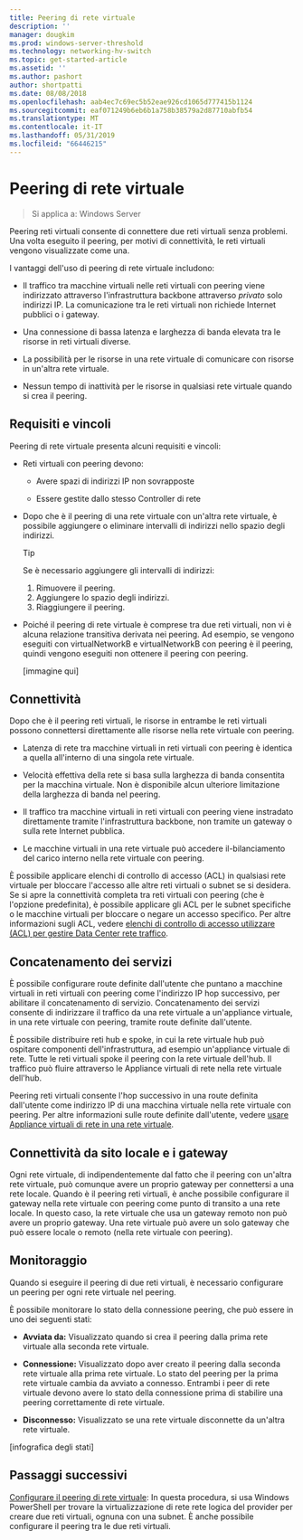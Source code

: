 ```yaml
---
title: Peering di rete virtuale
description: ''
manager: dougkim
ms.prod: windows-server-threshold
ms.technology: networking-hv-switch
ms.topic: get-started-article
ms.assetid: ''
ms.author: pashort
author: shortpatti
ms.date: 08/08/2018
ms.openlocfilehash: aab4ec7c69ec5b52eae926cd1065d777415b1124
ms.sourcegitcommit: eaf071249b6eb6b1a758b38579a2d87710abfb54
ms.translationtype: MT
ms.contentlocale: it-IT
ms.lasthandoff: 05/31/2019
ms.locfileid: "66446215"
---
```

# <a name="virtual-network-peering"></a>Peering di rete virtuale

>Si applica a: Windows Server

Peering reti virtuali consente di connettere due reti virtuali senza problemi. Una volta eseguito il peering, per motivi di connettività, le reti virtuali vengono visualizzate come una. 

I vantaggi dell'uso di peering di rete virtuale includono:

-   Il traffico tra macchine virtuali nelle reti virtuali con peering viene indirizzato attraverso l'infrastruttura backbone attraverso *privato* solo indirizzi IP. La comunicazione tra le reti virtuali non richiede Internet pubblici o i gateway.

-   Una connessione di bassa latenza e larghezza di banda elevata tra le risorse in reti virtuali diverse.

-   La possibilità per le risorse in una rete virtuale di comunicare con risorse in un'altra rete virtuale.

-   Nessun tempo di inattività per le risorse in qualsiasi rete virtuale quando si crea il peering.

## <a name="requirements-and-constraints"></a>Requisiti e vincoli

Peering di rete virtuale presenta alcuni requisiti e vincoli:

- Reti virtuali con peering devono:

  -   Avere spazi di indirizzi IP non sovrapposte

  -   Essere gestite dallo stesso Controller di rete

- Dopo che è il peering di una rete virtuale con un'altra rete virtuale, è possibile aggiungere o eliminare intervalli di indirizzi nello spazio degli indirizzi.

  >[!TIP]
  >Se è necessario aggiungere gli intervalli di indirizzi:<ol><li>Rimuovere il peering.</li><li>Aggiungere lo spazio degli indirizzi.</li><li>Riaggiungere il peering.</li></ol>

- Poiché il peering di rete virtuale è comprese tra due reti virtuali, non vi è alcuna relazione transitiva derivata nei peering. Ad esempio, se vengono eseguiti con virtualNetworkB e virtualNetworkB con peering è il peering, quindi vengono eseguiti non ottenere il peering con peering.

  [immagine qui]

## <a name="connectivity"></a>Connettività

Dopo che è il peering reti virtuali, le risorse in entrambe le reti virtuali possono connettersi direttamente alle risorse nella rete virtuale con peering.

-   Latenza di rete tra macchine virtuali in reti virtuali con peering è identica a quella all'interno di una singola rete virtuale.

-   Velocità effettiva della rete si basa sulla larghezza di banda consentita per la macchina virtuale. Non è disponibile alcun ulteriore limitazione della larghezza di banda nel peering.

-   Il traffico tra macchine virtuali in reti virtuali con peering viene instradato direttamente tramite l'infrastruttura backbone, non tramite un gateway o sulla rete Internet pubblica.

-   Le macchine virtuali in una rete virtuale può accedere il-bilanciamento del carico interno nella rete virtuale con peering.

È possibile applicare elenchi di controllo di accesso (ACL) in qualsiasi rete virtuale per bloccare l'accesso alle altre reti virtuali o subnet se si desidera. Se si apre la connettività completa tra reti virtuali con peering (che è l'opzione predefinita), è possibile applicare gli ACL per le subnet specifiche o le macchine virtuali per bloccare o negare un accesso specifico. Per altre informazioni sugli ACL, vedere [elenchi di controllo di accesso utilizzare (ACL) per gestire Data Center rete traffico](https://docs.microsoft.com/windows-server/networking/sdn/manage/use-acls-for-traffic-flow).

## <a name="service-chaining"></a>Concatenamento dei servizi

È possibile configurare route definite dall'utente che puntano a macchine virtuali in reti virtuali con peering come l'indirizzo IP hop successivo, per abilitare il concatenamento di servizio. Concatenamento dei servizi consente di indirizzare il traffico da una rete virtuale a un'appliance virtuale, in una rete virtuale con peering, tramite route definite dall'utente.

È possibile distribuire reti hub e spoke, in cui la rete virtuale hub può ospitare componenti dell'infrastruttura, ad esempio un'appliance virtuale di rete. Tutte le reti virtuali spoke il peering con la rete virtuale dell'hub. Il traffico può fluire attraverso le Appliance virtuali di rete nella rete virtuale dell'hub.

Peering reti virtuali consente l'hop successivo in una route definita dall'utente come indirizzo IP di una macchina virtuale nella rete virtuale con peering. Per altre informazioni sulle route definite dall'utente, vedere [usare Appliance virtuali di rete in una rete virtuale](https://docs.microsoft.com/windows-server/networking/sdn/manage/use-network-virtual-appliances-on-a-vn).

## <a name="gateways-and-on-premises-connectivity"></a>Connettività da sito locale e i gateway

Ogni rete virtuale, di indipendentemente dal fatto che il peering con un'altra rete virtuale, può comunque avere un proprio gateway per connettersi a una rete locale. Quando è il peering reti virtuali, è anche possibile configurare il gateway nella rete virtuale con peering come punto di transito a una rete locale. In questo caso, la rete virtuale che usa un gateway remoto non può avere un proprio gateway. Una rete virtuale può avere un solo gateway che può essere locale o remoto (nella rete virtuale con peering).

## <a name="monitor"></a>Monitoraggio

Quando si eseguire il peering di due reti virtuali, è necessario configurare un peering per ogni rete virtuale nel peering.

È possibile monitorare lo stato della connessione peering, che può essere in uno dei seguenti stati:

-   **Avviata da:** Visualizzato quando si crea il peering dalla prima rete virtuale alla seconda rete virtuale.

-   **Connessione:** Visualizzato dopo aver creato il peering dalla seconda rete virtuale alla prima rete virtuale. Lo stato del peering per la prima rete virtuale cambia da avviato a connesso. Entrambi i peer di rete virtuale devono avere lo stato della connessione prima di stabilire una peering correttamente di rete virtuale.

-   **Disconnesso:** Visualizzato se una rete virtuale disconnette da un'altra rete virtuale.

[infografica degli stati]

## <a name="next-steps"></a>Passaggi successivi
[Configurare il peering di rete virtuale](sdn-configure-vnet-peering.md): In questa procedura, si usa Windows PowerShell per trovare la virtualizzazione di rete rete logica del provider per creare due reti virtuali, ognuna con una subnet. È anche possibile configurare il peering tra le due reti virtuali.

